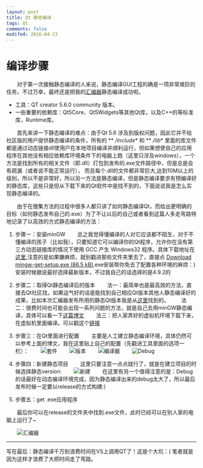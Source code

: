 ```yaml
---
layout: post
title: Qt 静态编译
tags: Qt
comments: false
modifed: 2016-04-23
---
```


# 编译步骤


&emsp;&emsp;对于第一次接触静态编译的人来说，静态编译GUI工程的确是一项非常艰巨的任务，不过万幸，最终还是把我的[汇编器](https://github.com/ScarletPan/Mips-assembler)静态编译成功啦。

* 工具：QT creator 5.6.0 community 版本。
* 一些重要的依赖库：Qt5Core、Qt5Widgets等其他Qt库，以及C++的等标准库，Runtime库。

&emsp;&emsp;首先来讲一下静态编译的难点：由于Qt 5.6 涉及到版权问题，因此它并不给社区版的用户提供静态编译的条件，所有的 ** */include**  和 ** */lib** 里面的库文件都是通过动态链接dll使用户在本地项目编译并顺利运行，但如果想使自己的应用程序在其他没有相应依赖库环境条件下的电脑上跑（这里只涉及windows），一个方法是找到所有的相关文件（即.dll）打包到发布的.exe文件路径中，但是总是会有疏漏（或者说不能正常运行）， 而且每个.dll的文件都非常巨大,达到10M以上的级别，所以不是非常好，所以另一方法是静态编译，但是静态编译要求有预编译好的静态库，这些只是但从下载下来的Qt软件中是找不到的，下面说说我是怎么实现静态编译的。

&emsp;&emsp;由于在搜集方法的过程中很多人都只讲了如何静态编译Qt，而给出更明确的目标（如何静态发布自己的.exe）为了不让以后的自己或者看到这篇人多走弯路特地记录了以高效的方式静态编译的方法：

1. 步骤一：安装minGW
&emsp;&emsp;总之我觉得懂编译的人对它应该都不陌生，对于不懂编译的孩子（比如我），只要知道它可以编译你的Qt程序，允许你在没有第三方动态链接库的情况下使用 GCC 产生 Windows32 程序。具体下载地址在[这里](https://sourceforge.net/projects/mingw/files/),注意的是如果嫌麻烦，就别戳进那些文件夹里去了，直接点 [Download mingw-get-setup.exe (86.5 kB)](https://sourceforge.net/projects/mingw/files/latest/download?source=files),exe安装帮你免去了配置各种环境的麻烦：) 安装时候据说最好选择最新版本，不过我自己的话选择的是4.9.2的

2. 步骤二：取得Qt静态编译后的版本
&emsp;&emsp;法一：最简单也是最高效的方法，直接去Qt社区找，如果运气好的话是能找到自己相应Qt版本其他人静态编译好的成果，比如本次汇编器发布所用的静态Qt版本我是从[这里](http://www.qtcn.org/bbs/thread-htm-fid-68.html)找到的。
&emsp;&emsp;法二：很费时间也可能会出现一系列问题的方法，就是自己去用minGW静态编译，具体可以看一下[这篇博文](http://blog.csdn.net/wsj18808050/article/details/50909381)
&emsp;&emsp;法三：把人家弄好的虚拟机环境下载下来，在虚拟机里面编译。可以戳这个[链接](http://blog.csdn.net/wsj18808050/article/details/50935343)


3. 步骤三：在Qt里面进行配置 
&emsp;&emsp;主要是人工建立静态编译环境，具体仍然可以参考上面的博文，我在这里贴上自己的配置（先戳进工具里面的选项一栏）：
&emsp;&emsp;![套件](http://ww1.sinaimg.cn/mw690/005INZAsgw1f36q1lbbhdj30rk0gq76c.jpg)
&emsp;&emsp;![版本](http://ww1.sinaimg.cn/mw690/005INZAsgw1f36q1lqnf9j30rk0gqabt.jpg)
&emsp;&emsp;![编译器](http://ww4.sinaimg.cn/mw690/005INZAsgw1f36q1mp5i0j30rk0gqdhx.jpg)
&emsp;&emsp;![Debug](http://ww2.sinaimg.cn/mw690/005INZAsgw1f36q1n8jzuj30rk0gqjt0.jpg)


4. 步骤四：新建静态项目
&emsp;&emsp;这里只要注意一点点就行了，就是在建立项目的时候选择静态version:
&emsp;&emsp;![新建](http://ww2.sinaimg.cn/mw690/005INZAsgw1f36q1nrxqpj30p20cj0tb.jpg)
&emsp;&emsp;在这里有另一个值得注意的是：Debug的话最好在动态编译环境完成，因为静态编译出来的debug太大了，所以最后发布时候一定要以release的方式构建:)

5. 步骤五：get .exe应用程序

&emsp;&emsp;最后你可以在release的文件夹中找到.exe文件，此时已经可以在别人家的电脑上运行了~

&emsp;&emsp;![汇编器](http://ww3.sinaimg.cn/mw690/005INZAsgw1f35qiiy7cjj30tg0ltn0f.jpg)

---

写在最后：静态编译千万别浪费时间在VS上调用QT了！这是个大坑：( 笔者就是因为这样才浪费了大把时间走了弯路。


